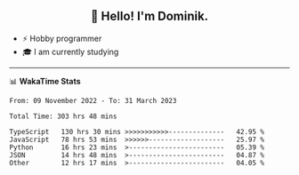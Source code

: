 <h2 align="center">👋 Hello! I'm Dominik.</h2>

- ⚡ Hobby programmer
- 🎓 I am currently studying

---
📊 **WakaTime Stats**
<!--START_SECTION:waka-->

```text
From: 09 November 2022 - To: 31 March 2023

Total Time: 303 hrs 48 mins

TypeScript   130 hrs 30 mins >>>>>>>>>>>--------------   42.95 %
JavaScript   78 hrs 53 mins  >>>>>>-------------------   25.97 %
Python       16 hrs 23 mins  >------------------------   05.39 %
JSON         14 hrs 48 mins  >------------------------   04.87 %
Other        12 hrs 17 mins  >------------------------   04.05 %
```

<!--END_SECTION:waka-->
